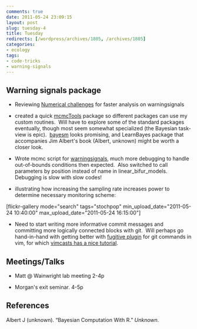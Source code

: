 ```yaml
---
comments: true
date: 2011-05-24 23:09:15
layout: post
slug: tuesday-4
title: Tuesday
redirects: [/wordpress/archives/1805, /archives/1805]
categories:
- ecology
tags:
- code-tricks
- warning-signals
---
```


## Warning signals package





	
  * Reviewing [Numerical challenges](http://www.carlboettiger.info/archives/1169) for faster analysis on warningsignals

	
  * created a quick [mcmcTools](https://github.com/cboettig/mcmcTools) package so different packages can use my custom routines.  Will have to explore some of the standard packages eventually, though most seem somewhat specialized (the Bayesian task-view is epic).  [bayesm](http://cran.r-project.org/web/packages/bayesm/index.html) looks promising, and LearnBayes package that accompanies Jim Albert's book (Albert, unknown) might be worth a closer look.

	
  * Wrote mcmc script for [warningsignals](https://github.com/cboettig/warningsignals), much more debugging to handle out-of-bounds conditions then expected.  Also switched to call parameters by position instead of name in linear_bifur_models.  Debugging is slow with slow codes!

	
  * illustrating how increasing the sampling rate increases power to determine necessary monitoring scheme:


[flickr-gallery mode="search" tags="stochpop" min_upload_date="2011-05-24 10:40:00" max_upload_date="2011-05-24 16:15:00"]

	
  * Need to start writing more informative commit messages and committing more logically connected blocks with git.  Will perhaps go hand-in-hand with getting better with [fugitive plugin](http://www.vim.org/scripts/script.php?script_id=2975) for git commands in vim, for which [vimcasts has a nice tutorial](http://vimcasts.org/episodes/fugitive-vim---a-complement-to-command-line-git/).




## Meetings/Talks





	
  * Matt @ Wainwright lab meeting 2-4p

	
  * Morgan's exit seminar. 4-5p


## References

<p>Albert J (unknown).
&ldquo;Bayesian Computation With R.&rdquo;
<EM>Unknown</EM>.
